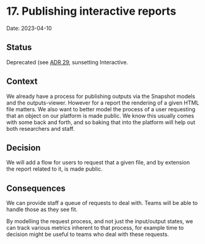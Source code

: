 # 17. Publishing interactive reports
Date: 2023-04-10

## Status

Deprecated (see [ADR 29](0029-sunset-osi-interactive.md), sunsetting Interactive.

## Context
We already have a process for publishing outputs via the Snapshot models and the outputs-viewer.
However for a report the rendering of a given HTML file matters.
We also want to better model the process of a user requesting that an object on our platform is made public.
We know this usually comes with some back and forth, and so baking that into the platform will help out both researchers and staff.


## Decision
We will add a flow for users to request that a given file, and by extension the report related to it, is made public.


## Consequences
We can provide staff a queue of requests to deal with.
Teams will be able to handle those as they see fit.

By modelling the request process, and not just the input/output states, we can track various metrics inherent to that process, for example time to decision might be useful to teams who deal with these requests.
